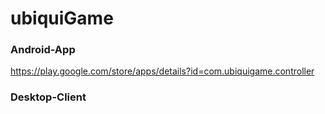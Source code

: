 # ubiquiGame


### Android-App
https://play.google.com/store/apps/details?id=com.ubiquigame.controller

### Desktop-Client
